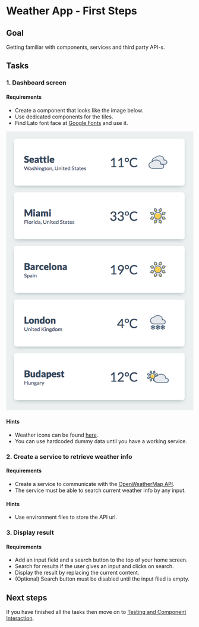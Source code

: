 # Weather App - First Steps

## Goal

Getting familiar with components, services and third party API-s.

## Tasks

### 1. Dashboard screen

#### Requirements

- Create a component that looks like the image below.
- Use dedicated components for the tiles.
- Find Lato font face at [Google Fonts](https://fonts.google.com/) and use it.

![dashboard](./assets/dashboard.png)

#### Hints

- Weather icons can be found [here](./assets/icons).
- You can use hardcoded dummy data until you have a working service.

### 2. Create a service to retrieve weather info

#### Requirements

- Create a service to communicate with the
  [OpenWeatherMap API](https://openweathermap.org/).
- The service must be able to search current weather info by any input.

#### Hints

- Use environment files to store the API url.

### 3. Display result

#### Requirements

- Add an input field and a search button to the top of your home screen.
- Search for results if the user gives an input and clicks on search.
- Display the result by replacing the current content.
- (Optional) Search button must be disabled until the input filed is empty.

## Next steps

If you have finished all the tasks then move on to
[Testing and Component Interaction](./testing.md).
